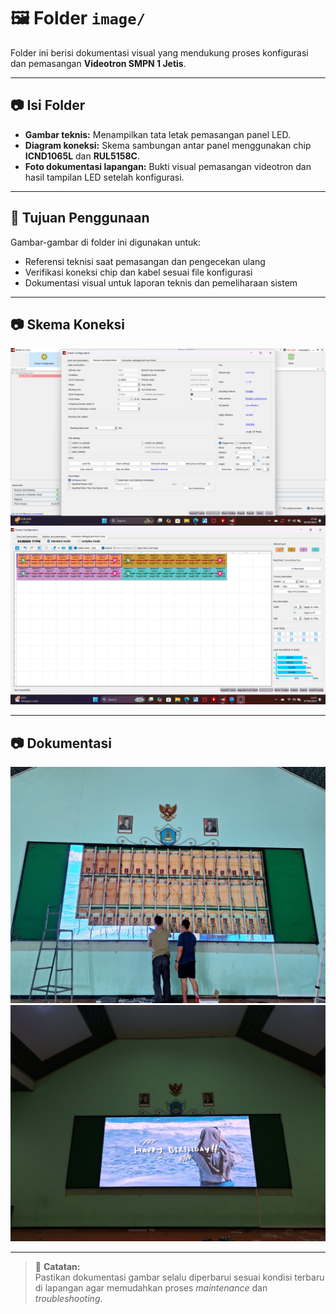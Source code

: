 # 🖼️ Folder `image/`

Folder ini berisi dokumentasi visual yang mendukung proses konfigurasi dan pemasangan **Videotron SMPN 1 Jetis**.

---

## 📷 Isi Folder

- **Gambar teknis:** Menampilkan tata letak pemasangan panel LED.
- **Diagram koneksi:** Skema sambungan antar panel menggunakan chip **ICND1065L** dan **RUL5158C**.
- **Foto dokumentasi lapangan:** Bukti visual pemasangan videotron dan hasil tampilan LED setelah konfigurasi.

---

## 🎯 Tujuan Penggunaan

Gambar-gambar di folder ini digunakan untuk:

- Referensi teknisi saat pemasangan dan pengecekan ulang
- Verifikasi koneksi chip dan kabel sesuai file konfigurasi
- Dokumentasi visual untuk laporan teknis dan pemeliharaan sistem

---

## 📷 Skema Koneksi

  ![Skema Koneksi](https://github.com/Frendi-X/Videotron-SMPN-1-Jetis-Ponorogo/blob/main/image/1.%20P2.5_1065L_5158_32S.png)
  ![Skema Koneksi](https://github.com/Frendi-X/Videotron-SMPN-1-Jetis-Ponorogo/blob/main/image/2.%20Connection%20Setting%20-%204%20NetPort.png)  

---

## 📷 Dokumentasi

  ![Dokumentasi](https://github.com/Frendi-X/Videotron-SMPN-1-Jetis-Ponorogo/blob/main/image/Instalasi%20Videotron.jpeg)
  ![Dokumentasi](https://github.com/Frendi-X/Videotron-SMPN-1-Jetis-Ponorogo/blob/main/image/Videotron.jpeg)

---

> 📝 **Catatan:**  
> Pastikan dokumentasi gambar selalu diperbarui sesuai kondisi terbaru di lapangan agar memudahkan proses _maintenance_ dan _troubleshooting_.
